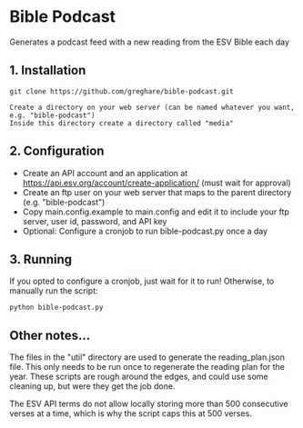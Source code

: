 # Bible Podcast

Generates a podcast feed with a new reading from the ESV Bible each day

## 1. Installation

```
git clone https://github.com/greghare/bible-podcast.git
```

```
Create a directory on your web server (can be named whatever you want, e.g. "bible-podcast")
Inside this directory create a directory called "media"
```

## 2. Configuration

- Create an API account and an application at https://api.esv.org/account/create-application/ (must wait for approval)
- Create an ftp user on your web server that maps to the parent directory (e.g. "bible-podcast")
- Copy main.config.example to main.config and edit it to include your ftp server, user id, password, and API key
- Optional: Configure a cronjob to run bible-podcast.py once a day

## 3. Running

If you opted to configure a cronjob, just wait for it to run! Otherwise, to manually run the script:

```
python bible-podcast.py
```

## Other notes...

The files in the "util" directory are used to generate the reading_plan.json file. This only needs to be run once to regenerate the reading plan for the year.
These scripts are rough around the edges, and could use some cleaning up, but were they get the job done.

The ESV API terms do not allow locally storing more than 500 consecutive verses at a time, which is why the script caps this at 500 verses.
